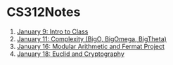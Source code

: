 # CS312Notes

1. [January 9: Intro to Class](Jan9.md)
2. [January 11: Complexity (BigO, BigOmega, BigTheta)](Jan11.md)
3. [January 16: Modular Arithmetic and Fermat Project](Jan16.md)
4. [January 18: Euclid and Cryptography](Jan18.md)

